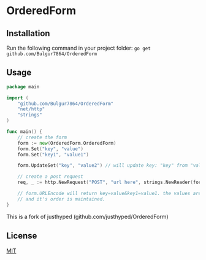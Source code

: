 # OrderedForm
## Installation
Run the following command in your project folder:
``go get github.com/Bulgur7864/OrderedForm``

## Usage
```go
package main

import (
	"github.com/Bulgur7864/OrderedForm"
	"net/http"
	"strings"
)

func main() {
	// create the form
	form := new(OrderedForm.OrderedForm)
	form.Set("key", "value")
	form.Set("key1", "value1")

	form.UpdateSet("key", "value2") // will update key: "key" from "value" to "value2"

	// create a post request
	req, _ := http.NewRequest("POST", "url here", strings.NewReader(form.URLEncode()))

	// form.URLEncode will return key=value&key1=value1. the values are properly query escapep
	// and it's order is maintained.	
}
```
This is a fork of justhyped (github.com/justhyped/OrderedForm)
## License
[MIT](https://choosealicense.com/licenses/mit/)

